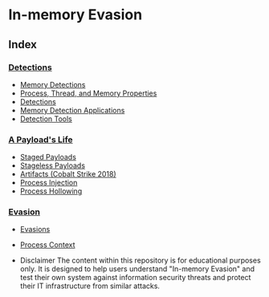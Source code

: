 # In-memory Evasion

## Index

### [Detections](https://github.com/Sp4c3Tr4v3l3r/In-Memory-Evasion/blob/main/Memory%20Detections.md)

- [Memory Detections](https://github.com/Sp4c3Tr4v3l3r/In-Memory-Evasion/blob/main/Memory%20Detections.md#memory-detections-1)
- [Process, Thread, and Memory Properties](https://github.com/Sp4c3Tr4v3l3r/In-Memory-Evasion/blob/main/Memory%20Detections.md#process-thread-and-memory-properties)
- [Detections](https://github.com/Sp4c3Tr4v3l3r/In-Memory-Evasion/blob/main/Memory%20Detections.md#detections)
- [Memory Detection Applications](https://github.com/Sp4c3Tr4v3l3r/In-Memory-Evasion/blob/main/Memory%20Detections.md#memory-detection-applications)
- [Detection Tools](https://github.com/Sp4c3Tr4v3l3r/In-Memory-Evasion/blob/main/Memory%20Detections.md#detection-tools)

### [A Payload's Life](https://github.com/Sp4c3Tr4v3l3r/In-Memory-Evasion/blob/main/A%20Payload's%20Life.md)

- [Staged Payloads](https://github.com/Sp4c3Tr4v3l3r/In-Memory-Evasion/blob/main/A%20Payload's%20Life.md#staged-payloads)
- [Stageless Payloads](https://github.com/Sp4c3Tr4v3l3r/In-Memory-Evasion/blob/main/A%20Payload's%20Life.md#stageless-payloads)
- [Artifacts (Cobalt Strike 2018)](https://github.com/Sp4c3Tr4v3l3r/In-Memory-Evasion/blob/main/A%20Payload's%20Life.md#artifacts-cobalt-strike-2018)
- [Process Injection](https://github.com/Sp4c3Tr4v3l3r/In-Memory-Evasion/blob/main/A%20Payload's%20Life.md#process-injection)
- [Process Hollowing](https://github.com/Sp4c3Tr4v3l3r/In-Memory-Evasion/blob/main/A%20Payload's%20Life.md#process-injection)

### [Evasion](https://github.com/Sp4c3Tr4v3l3r/In-Memory-Evasion/blob/main/Evasion.md)

- [Evasions](https://github.com/Sp4c3Tr4v3l3r/In-Memory-Evasion/blob/main/Evasion.md#evasions)
- [Process Context](https://github.com/Sp4c3Tr4v3l3r/In-Memory-Evasion/edit/main/README.md)

- Disclaimer
The content within this repository is for educational purposes only. It is designed to help users understand "In-memory Evasion" and test their own system against information security threats and protect their IT infrastructure from similar attacks.
